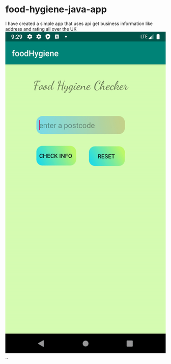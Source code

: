 # food-hygiene-java-app
I have created a simple app that uses api get business information like address and rating all over the UK
<img src="foodHygieneApp.gif">
..
